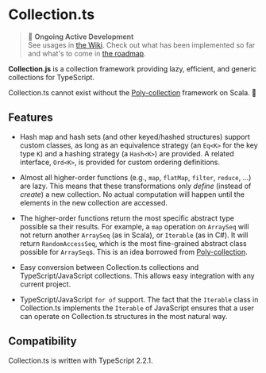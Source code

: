 # Collection.ts

> 🚧 __Ongoing Active Development__  
> See usages in [the Wiki](https://github.com/jyuhuan/collection-ts/wiki/Usage-Highlights). Check out what has been implemented so far and what's to come in [the roadmap](https://github.com/jyuhuan/collection-ts/wiki/Roadmap).

__Collection.js__ is a collection framework providing lazy, efficient, and generic collections for TypeScript. 



Collection.ts cannot exist without the [Poly-collection](https://github.com/ctongfei/poly-collection) framework on Scala. 🌹


## Features

- Hash map and hash sets (and other keyed/hashed structures) support custom classes, as long as an equivalence strategy (an `Eq<K>` for the key type `K`) and a hashing strategy (a `Hash<K>`) are provided. A related interface, `Ord<K>`, is provided for custom ordering definitions. 

- Almost all higher-order functions (e.g., `map`, `flatMap`, `filter`, `reduce`, ...) are lazy. This means that these transformations only _define_ (instead of _create_) a new collection. No actual computation will happen until the elements in the new collection are accessed.

- The higher-order functions return the most specific abstract type possible sa their results. For example, a `map` operation on `ArraySeq` will not return another `ArraySeq` (as in Scala), or `Iterable` (as in C#). It will return `RandomAccessSeq`, which is the most fine-grained abstract class possible for `ArraySeq`s. This is an idea borrowed from [Poly-collection](https://github.com/ctongfei/poly-collection). 

- Easy conversion between Collection.ts collections and TypeScript/JavaScript collections. This allows easy integration with any current project. 

- TypeScript/JavaScript `for of` support. The fact that the `Iterable` class in Collection.ts implements the `Iterable` of JavaScript ensures that a user can operate on Collection.ts structures in the most natural way. 

## Compatibility

Collection.ts is written with TypeScript 2.2.1.

